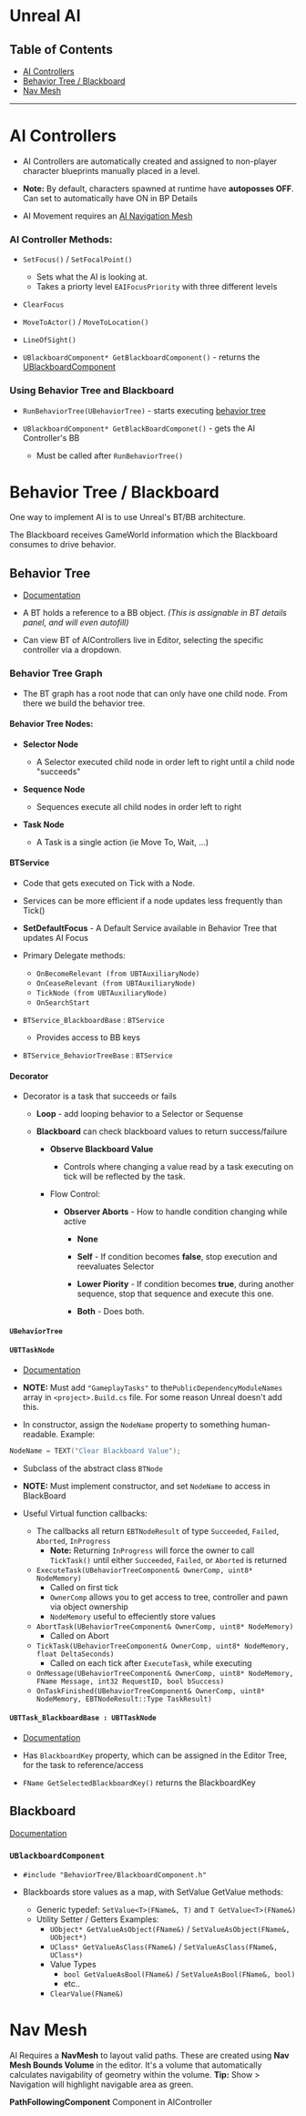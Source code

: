 # Unreal AI

## Table of Contents

- [AI Controllers](#ai-controllers)
- [Behavior Tree / Blackboard](#behavior-tree--blackboard)
- [Nav Mesh](#nav-mesh)

---

# AI Controllers

- AI Controllers are automatically created and assigned to non-player character blueprints manually placed in a level.

- **Note:** By default, characters spawned at runtime have **autoposses OFF**. Can set to automatically have ON in BP Details

- AI Movement requires an [AI Navigation Mesh](#nav-mesh)

### AI Controller Methods:

- `SetFocus()` / `SetFocalPoint()`
  
  - Sets what the AI is looking at. 
  - Takes a priorty level `EAIFocusPriority` with three different levels 

- `ClearFocus`

- `MoveToActor()` / `MoveToLocation()`

- `LineOfSight()`

- `UBlackboardComponent* GetBlackboardComponent()` - returns the [UBlackboardComponent](#ublackboardcomponent)

### Using Behavior Tree and Blackboard

- `RunBehaviorTree(UBehaviorTree)` - starts executing [behavior tree](#behavior-tree)

- `UBlackboardComponent* GetBlackBoardComponet()` - gets the AI Controller's BB

  - Must be called after `RunBehaviorTree()`  

# Behavior Tree / Blackboard

One way to implement AI is to use Unreal's BT/BB architecture.

The Blackboard receives GameWorld information which the Blackboard consumes to drive behavior.

## Behavior Tree

- [Documentation](https://docs.unrealengine.com/5.1/en-US/behavior-trees-in-unreal-engine/)

- A BT holds a reference to a BB object. *(This is assignable in BT details panel, and will even autofill)*

- Can view BT of AIControllers live in Editor, selecting the specific controller via a dropdown.

### Behavior Tree Graph

- The BT graph has a root node that can only have one child node. From there we build the behavior tree.

#### Behavior Tree Nodes:

  - **Selector Node**

    - A Selector executed child node in order left to right until a child node "succeeds"

  - **Sequence Node**

    - Sequences execute all child nodes in order left to right

  - **Task Node**

    - A Task is a single action (ie Move To, Wait, ...)

#### BTService

  - Code that gets executed on Tick with a Node. 

  - Services can be more efficient if a node updates less frequently than Tick()

  - **SetDefaultFocus** - A Default Service available in Behavior Tree that updates AI Focus

  - Primary Delegate methods:
    - `OnBecomeRelevant (from UBTAuxiliaryNode)`
    - `OnCeaseRelevant (from UBTAuxiliaryNode)`
    - `TickNode (from UBTAuxiliaryNode)`
    - `OnSearchStart`

  - `BTService_BlackboardBase` : `BTService`
    - Provides access to BB keys

  - `BTService_BehaviorTreeBase` : `BTService`

#### Decorator

  - Decorator is a task that succeeds or fails

    - **Loop** - add looping behavior to a Selector or Sequense

    - **Blackboard** can check blackboard values to return success/failure

      - **Observe Blackboard Value**

        - Controls where changing a value read by a task executing on tick will be reflected by the task. 

      - Flow Control:

        - **Observer Aborts** - How to handle condition changing while active

          - **None**

          - **Self** - If condition becomes **false**, stop execution and reevaluates Selector

          - **Lower Piority** - If condition becomes **true**, during another sequence, stop that sequence and execute this one.

          - **Both** - Does both.

#### `UBehaviorTree`

#### `UBTTaskNode`

- [Documentation](https://docs.unrealengine.com/4.26/en-US/API/Runtime/AIModule/BehaviorTree/UBTTaskNode/)

- **NOTE:** Must add `"GameplayTasks"` to the`PublicDependencyModuleNames` array in `<project>.Build.cs` file. For some reason Unreal doesn't add this.

- In constructor, assign the `NodeName` property to something human-readable. Example:
```c++
NodeName = TEXT("Clear Blackboard Value");
```
- Subclass of the abstract class `BTNode`

- **NOTE:** Must implement constructor, and set `NodeName` to access in BlackBoard

- Useful Virtual function callbacks:
  - The callbacks all return `EBTNodeResult` of type `Succeeded`, `Failed`, `Aborted`, `InProgress`
    - **Note:** Returning `InProgress` will force the owner to call `TickTask()` until either `Succeeded`, `Failed`, or `Aborted` is returned
  - `ExecuteTask(UBehaviorTreeComponent& OwnerComp, uint8* NodeMemory)`
    - Called on first tick
    - `OwnerComp` allows you to get access to tree, controller and pawn via object ownership
    - `NodeMemory` useful to effeciently store values
  - `AbortTask(UBehaviorTreeComponent& OwnerComp, uint8* NodeMemory)` 
    - Called on Abort
  - `TickTask(UBehaviorTreeComponent& OwnerComp, uint8* NodeMemory, float DeltaSeconds)` 
    - Called on each tick after `ExecuteTask`, while executing
  - `OnMessage(UBehaviorTreeComponent& OwnerComp, uint8* NodeMemory, FName Message, int32 RequestID, bool bSuccess)` 
  - `OnTaskFinished(UBehaviorTreeComponent& OwnerComp, uint8* NodeMemory, EBTNodeResult::Type TaskResult)`

#### `UBTTask_BlackboardBase : UBTTaskNode`

- [Documentation](https://docs.unrealengine.com/4.26/en-US/API/Runtime/AIModule/BehaviorTree/Tasks/UBTTask_BlackboardBase/)

- Has `BlackboardKey` property, which can be assigned in the Editor Tree, for the task to reference/access

- `FName GetSelectedBlackboardKey()` returns the BlackboardKey

## Blackboard

[Documentation](https://docs.unrealengine.com/4.26/en-US/BlueprintAPI/AI/Components/Blackboard/)

### `UBlackboardComponent`

- `#include "BehaviorTree/BlackboardComponent.h"`

- Blackboards store values as a map, with SetValue GetValue methods:
  - Generic typedef: `SetValue<T>(FName&, T)` and `T GetValue<T>(FName&)` 
  - Utility Setter / Getters Examples:
    - `UObject* GetValueAsObject(FName&)` / `SetValueAsObject(FName&, UObject*)` 
    - `UClass* GetValueAsClass(FName&)` / `SetValueAsClass(FName&, UClass*)`
    - Value Types 
      - `bool GetValueAsBool(FName&)` / `SetValueAsBool(FName&, bool)` 
      - etc..
    - `ClearValue(FName&)`

# Nav Mesh

AI Requires a **NavMesh** to layout valid paths. These are created using **Nav Mesh Bounds Volume** in the editor. It's a volume that automatically calculates navigability of geometry within the volume. **Tip:** Show > Navigation will highlight navigable area as green.

**PathFollowingComponent** Component in AIController
